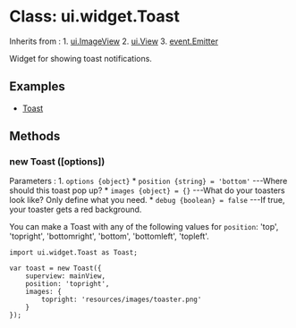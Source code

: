 # Class: ui.widget.Toast

Inherits from
:    1. [ui.ImageView](./ui-images.html#class-ui.imageview)
     2. [ui.View](./ui-view.html)
     3. [event.Emitter](./event.html#class-event.emitter)

Widget for showing toast notifications.

## Examples

* [Toast](../example/ui-toast/)

## Methods

### new Toast ([options])

Parameters
:    1. `options {object}`
	     * `position {string} = 'bottom'` ---Where should this toast pop up?
		 * `images {object} = {}` ---What do your toasters look like? Only define what you need.
		 * `debug {boolean} = false` ---If true, your toaster gets a red background.

You can make a Toast with any of the following values for `position`: 'top', 'topright', 'bottomright', 'bottom', 'bottomleft', 'topleft'.

~~~
import ui.widget.Toast as Toast;

var toast = new Toast({
	superview: mainView,
	position: 'topright',
	images: {
		topright: 'resources/images/toaster.png'
	}
});
~~~
